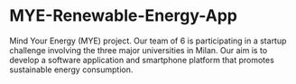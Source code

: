 # MYE-Renewable-Energy-App
Mind Your Energy (MYE) project. Our team of 6 is participating in a startup challenge involving the three major universities in Milan. Our aim is to develop a software application and smartphone platform that promotes sustainable energy consumption.
